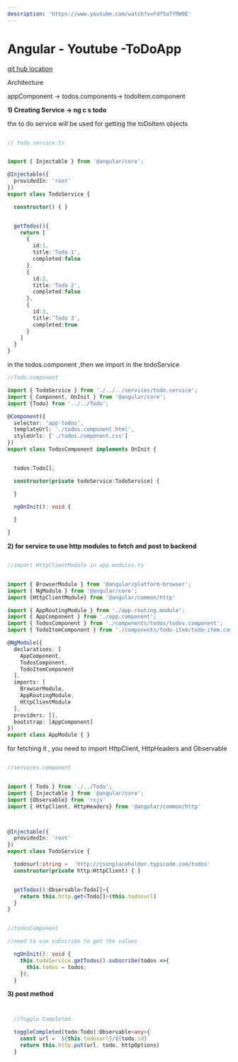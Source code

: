 ```yaml
---
description: 'https://www.youtube.com/watch?v=Fdf5aTYRW0E'
---
```


# Angular - Youtube -ToDoApp

[git hub location ](https://github.com/bradtraversy/angular-crash-todolist)



Architecture 

appComponent -&gt; todos.components-&gt; todoItem.component



**1\) Creating Service -&gt; ng c s todo**

the to do service will be used for getting the toDoItem objects 

```typescript

// todo.service.ts


import { Injectable } from '@angular/core';

@Injectable({
  providedIn: 'root'
})
export class TodoService {

  constructor() { }


  getTodos(){
    return [ 
      {
        id:1,
        title:'Todo 1',
        completed:false
      },
      {
        id:2,
        title:'Todo 2',
        completed:false
      },
      {
        id:3,
        title:'Todo 3',
        completed:true
      }
    ]
  }
}

```

in the todos.component ,then we import in the todoService 

```typescript
//Todo.component

import { TodoService } from './../../services/todo.service';
import { Component, OnInit } from '@angular/core';
import {Todo} from '../../Todo';

@Component({
  selector: 'app-todos',
  templateUrl: './todos.component.html',
  styleUrls: ['./todos.component.css']
})
export class TodosComponent implements OnInit {


  todos:Todo[];

  constructor(private todoService:TodoService) {

  }

  ngOnInit(): void {
    
  }

}
```

**2\) for service to use http modules to fetch and post to backend**

```typescript

//import HttpClientModule in app.modules.ts


import { BrowserModule } from '@angular/platform-browser';
import { NgModule } from '@angular/core';
import {HttpClientModule} from '@angular/common/http'

import { AppRoutingModule } from './app-routing.module';
import { AppComponent } from './app.component';
import { TodosComponent } from './components/todos/todos.component';
import { TodoItemComponent } from './components/todo-item/todo-item.component';

@NgModule({
  declarations: [
    AppComponent,
    TodosComponent,
    TodoItemComponent
  ],
  imports: [
    BrowserModule,
    AppRoutingModule,
    HttpClientModule
  ],
  providers: [],
  bootstrap: [AppComponent]
})
export class AppModule { }


```

for fetching it , you need to import HttpClient, HttpHeaders and Observable 

```typescript

//services.component


import { Todo } from './../Todo';
import { Injectable } from '@angular/core';
import {Observable} from 'rxjs'
import { HttpClient, HttpHeaders} from '@angular/common/http'



@Injectable({
  providedIn: 'root'
})
export class TodoService {

  todosurl:string =  'http://jsonplaceholder.typicode.com/todos'
  constructor(private http:HttpClient) { }


  getTodos():Observable<Todo[]>{
    return this.http.get<Todo[]>(this.todosurl)
  }
}

```

```typescript

//todosComponent

//need to use subscribe to get the values 

  ngOnInit(): void {
    this.todoService.getTodos().subscribe(todos =>{
      this.todos = todos;
    });
  }

```

**3\) post method**

```typescript


  //Toggle Completed

  toggleCompleted(todo:Todo):Observable<any>{
    const url = `${this.todosurl}/${todo.id}`
    return this.http.put(url, todo, httpOptions)
  }

```

